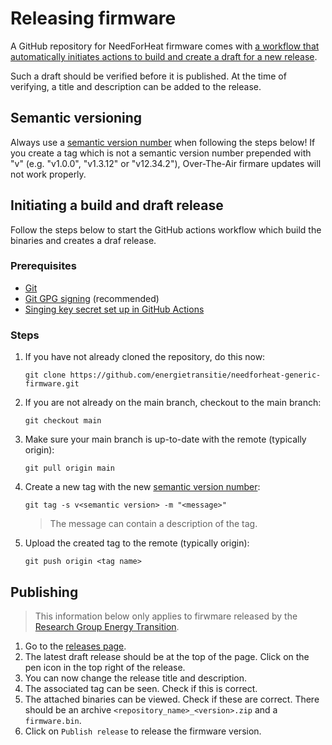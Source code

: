 # Releasing firmware

A GitHub repository for NeedForHeat firmware comes with [a workflow that automatically initiates actions to build and create a draft for a new release](https://github.com/energietransitie/needforheat-generic-firmware/blob/main/.github/workflows/release.yml). 

Such a draft should be verified before it is published. At the time of verifying, a title and description can be added to the release.

## Semantic versioning
Always use a [semantic version number](https://semver.org) when following the steps below! If you create a tag which is not a semantic version number prepended with "v" (e.g. "v1.0.0", "v1.3.12" or "v12.34.2"), Over-The-Air firmare updates will not work properly.

## Initiating a build and draft release
Follow the steps below to start the GitHub actions workflow which build the binaries and creates a draf release.

### Prerequisites

- [Git](https://git-scm.com/downloads)
- [Git GPG signing](https://docs.github.com/en/authentication/managing-commit-signature-verification/generating-a-new-gpg-key) (recommended)
- [Singing key secret set up in GitHub Actions](secure-boot-firmware.md#github-actions-workflow)

### Steps
1. If you have not already cloned the repository, do this now:
    ```shell
    git clone https://github.com/energietransitie/needforheat-generic-firmware.git
    ```
2. If you are not already on the main branch, checkout to the main branch:
    ```shell
    git checkout main
    ```
3. Make sure your main branch is up-to-date with the remote (typically origin):
    ```shell
    git pull origin main
    ```
4. Create a new tag with the new [semantic version number](#semantic-versioning):
    ```shell
    git tag -s v<semantic version> -m "<message>"
    ```
    > The message can contain a description of the tag.
5. Upload the created tag to the remote (typically origin):
    ```shell
    git push origin <tag name>
    ```

## Publishing
> This information below only applies to firwmare released by the [Research Group Energy Transition](https://github.com/energietransitie).

1. Go to the [releases page](https://github.com/energietransitie/needforheat-generic-firmware/releases).
2. The latest draft release should be at the top of the page. Click on the pen icon in the top right of the release.
3. You can now change the release title and description.
4. The associated tag can be seen. Check if this is correct.
5. The attached binaries can be viewed. Check if these are correct. There should be an archive `<repository_name>_<version>.zip` and a `firmware.bin`.
6. Click on `Publish release` to release the firmware version.
